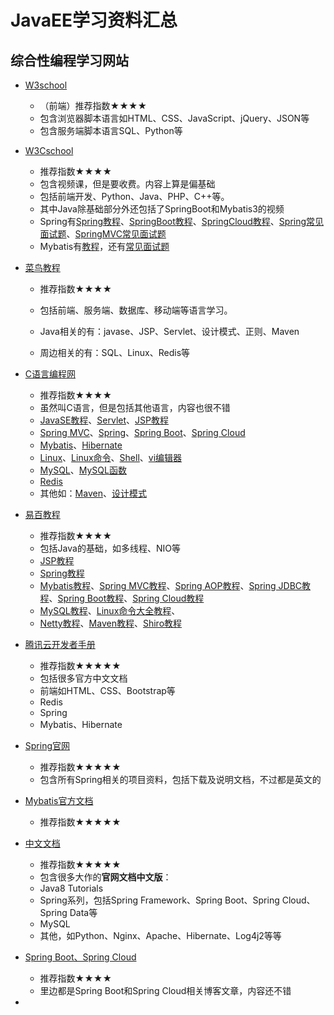 # JavaEE学习资料汇总

## 综合性编程学习网站

+ [W3school](https://www.w3school.com.cn/index.html)
  + （前端）推荐指数★★★★
  + 包含浏览器脚本语言如HTML、CSS、JavaScript、jQuery、JSON等
  + 包含服务端脚本语言SQL、Python等

+ [W3Cschool](https://www.w3cschool.cn/)

  + 推荐指数★★★★
  + 包含视频课，但是要收费。内容上算是偏基础
  + 包括前端开发、Python、Java、PHP、C++等。
  + 其中Java除基础部分外还包括了SpringBoot和Mybatis3的视频
  + Spring有[Spring教程](https://www.w3cschool.cn/wkspring/)、[SpringBoot教程](https://www.w3cschool.cn/springboot/)、[SpringCloud教程](https://www.w3cschool.cn/spring_cloud/)、[Spring常见面试题](https://www.w3cschool.cn/fisug/)、[SpringMVC常见面试题](https://www.w3cschool.cn/qgutf/)
  + Mybatis有[教程](https://www.w3cschool.cn/mybatis/)，还有[常见面试题](https://www.w3cschool.cn/kzsow/)
+ [菜鸟教程](https://www.runoob.com/)
  
  + 推荐指数★★★★
  
  + 包括前端、服务端、数据库、移动端等语言学习。
  
  + Java相关的有：javase、JSP、Servlet、设计模式、正则、Maven
  
  + 周边相关的有：SQL、Linux、Redis等
  

+ [C语言编程网](http://c.biancheng.net/)
  + 推荐指数★★★★
  + 虽然叫C语言，但是包括其他语言，内容也很不错
  + [JavaSE教程](http://c.biancheng.net/java/)、[Servlet](http://c.biancheng.net/servlet/)、[JSP教程](http://c.biancheng.net/jsp/)
  + [Spring MVC](http://c.biancheng.net/spring_mvc/)、[Spring](http://c.biancheng.net/spring/)、[Spring Boot](http://c.biancheng.net/spring_boot/)、[Spring Cloud](http://c.biancheng.net/spring_cloud/)
  + [Mybatis](http://c.biancheng.net/mybatis/)、[Hibernate](http://c.biancheng.net/hibernate/)
  + [Linux](http://c.biancheng.net/linux_tutorial/)、[Linux命令](http://c.biancheng.net/linux/)、[Shell](http://c.biancheng.net/shell/)、[vi编辑器](http://c.biancheng.net/vi/)
  + [MySQL](http://c.biancheng.net/mysql/)、[MySQL函数](http://c.biancheng.net/mysql/function/)
  + [Redis](http://c.biancheng.net/redis/)
  + 其他如：[Maven](http://c.biancheng.net/maven/)、[设计模式](http://c.biancheng.net/design_pattern/)
+ [易百教程](https://www.yiibai.com/)
  + 推荐指数★★★★
  + 包括Java的基础，如多线程、NIO等
  + [JSP教程](https://www.yiibai.com/jsp/)
  + [Spring教程](https://www.yiibai.com/spring)
  + [Mybatis教程](https://www.yiibai.com/mybatis)、[Spring MVC教程](https://www.yiibai.com/spring_mvc)、[Spring AOP教程](https://www.yiibai.com/spring_aop)、[Spring JDBC教程](https://www.yiibai.com/springjdbc)、[Spring Boot教程](https://www.yiibai.com/spring-boot)、[Spring Cloud教程](https://www.yiibai.com/spring_cloud)
  + [MySQL教程](https://www.yiibai.com/mysql/)、[Linux命令大全教程](https://www.yiibai.com/linux/)、
  + [Netty教程](https://www.yiibai.com/netty/)、[Maven教程](https://www.yiibai.com/maven)、[Shiro教程](https://www.yiibai.com/shiro)
+ [腾讯云开发者手册](https://cloud.tencent.com/developer/devdocs)
  + 推荐指数★★★★★
  + 包括很多官方中文文档
  + 前端如HTML、CSS、Bootstrap等
  + Redis
  + Spring
  + Mybatis、Hibernate

+ [Spring官网](https://spring.io/projects)
  + 推荐指数★★★★★
  + 包含所有Spring相关的项目资料，包括下载及说明文档，不过都是英文的
+ [Mybatis官方文档](https://mybatis.org/mybatis-3/zh/index.html)
  + 推荐指数★★★★★
+ [中文文档](https://www.docs4dev.com/)
  + 推荐指数★★★★★
  + 包含很多大作的**官网文档中文版**：
  + Java8 Tutorials
  + Spring系列，包括Spring Framework、Spring Boot、Spring Cloud、Spring Data等
  + MySQL
  + 其他，如Python、Nginx、Apache、Hibernate、Log4j2等等
+ [Spring Boot、Spring Cloud](https://blog.csdn.net/a173030685/article/details/82599567)
  + 推荐指数★★★★
  + 里边都是Spring Boot和Spring Cloud相关博客文章，内容还不错
+ 